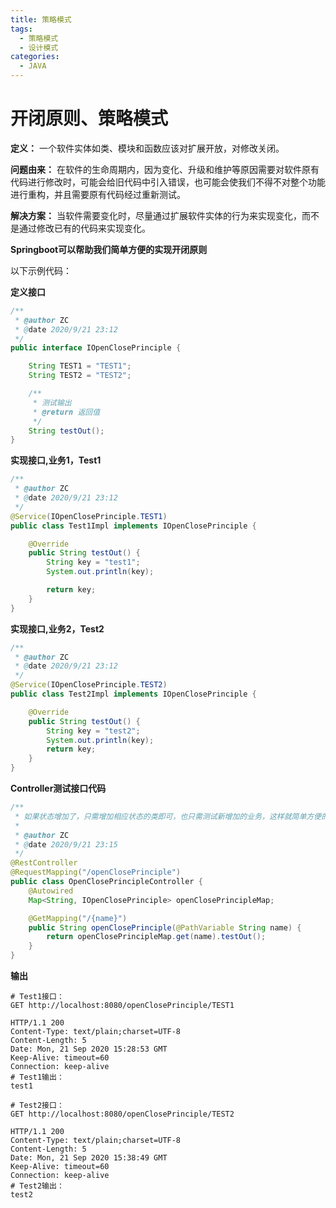 ```yaml
---
title: 策略模式
tags:
  - 策略模式
  - 设计模式
categories:
  - JAVA
---
```

# 开闭原则、策略模式
**定义：** 一个软件实体如类、模块和函数应该对扩展开放，对修改关闭。

**问题由来：** 在软件的生命周期内，因为变化、升级和维护等原因需要对软件原有代码进行修改时，可能会给旧代码中引入错误，也可能会使我们不得不对整个功能进行重构，并且需要原有代码经过重新测试。

**解决方案：** 当软件需要变化时，尽量通过扩展软件实体的行为来实现变化，而不是通过修改已有的代码来实现变化。

**Springboot可以帮助我们简单方便的实现开闭原则**

以下示例代码：

**定义接口**
```java
/**
 * @author ZC
 * @date 2020/9/21 23:12
 */
public interface IOpenClosePrinciple {

    String TEST1 = "TEST1";
    String TEST2 = "TEST2";

    /**
     * 测试输出
     * @return 返回值
     */
    String testOut();
}
```

**实现接口,业务1，Test1**
```java
/**
 * @author ZC
 * @date 2020/9/21 23:12
 */
@Service(IOpenClosePrinciple.TEST1)
public class Test1Impl implements IOpenClosePrinciple {

    @Override
    public String testOut() {
        String key = "test1";
        System.out.println(key);

        return key;
    }
}
```
**实现接口,业务2，Test2**
```java
/**
 * @author ZC
 * @date 2020/9/21 23:12
 */
@Service(IOpenClosePrinciple.TEST2)
public class Test2Impl implements IOpenClosePrinciple {

    @Override
    public String testOut() {
        String key = "test2";
        System.out.println(key);
        return key;
    }
}
```

**Controller测试接口代码**
```java
/**
 * 如果状态增加了，只需增加相应状态的类即可，也只需测试新增加的业务，这样就简单方便的实现了开闭原则。
 *
 * @author ZC
 * @date 2020/9/21 23:15
 */
@RestController
@RequestMapping("/openClosePrinciple")
public class OpenClosePrincipleController {
    @Autowired
    Map<String, IOpenClosePrinciple> openClosePrincipleMap;

    @GetMapping("/{name}")
    public String openClosePrinciple(@PathVariable String name) {
        return openClosePrincipleMap.get(name).testOut();
    }
}
```

**输出**
```
# Test1接口：
GET http://localhost:8080/openClosePrinciple/TEST1

HTTP/1.1 200 
Content-Type: text/plain;charset=UTF-8
Content-Length: 5
Date: Mon, 21 Sep 2020 15:28:53 GMT
Keep-Alive: timeout=60
Connection: keep-alive
# Test1输出：
test1

# Test2接口：
GET http://localhost:8080/openClosePrinciple/TEST2

HTTP/1.1 200 
Content-Type: text/plain;charset=UTF-8
Content-Length: 5
Date: Mon, 21 Sep 2020 15:38:49 GMT
Keep-Alive: timeout=60
Connection: keep-alive
# Test2输出：
test2

```

